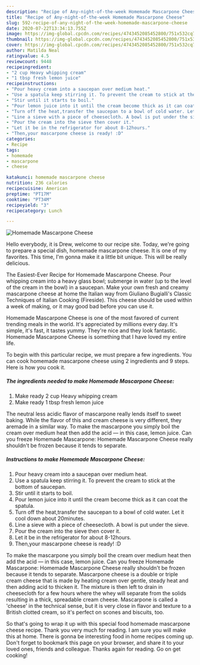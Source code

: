 ```yaml
---
description: "Recipe of Any-night-of-the-week Homemade Mascarpone Cheese"
title: "Recipe of Any-night-of-the-week Homemade Mascarpone Cheese"
slug: 592-recipe-of-any-night-of-the-week-homemade-mascarpone-cheese
date: 2020-07-22T13:34:13.755Z
image: https://img-global.cpcdn.com/recipes/4743452085452800/751x532cq70/homemade-mascarpone-cheese-recipe-main-photo.jpg
thumbnail: https://img-global.cpcdn.com/recipes/4743452085452800/751x532cq70/homemade-mascarpone-cheese-recipe-main-photo.jpg
cover: https://img-global.cpcdn.com/recipes/4743452085452800/751x532cq70/homemade-mascarpone-cheese-recipe-main-photo.jpg
author: Matilda Neal
ratingvalue: 4.5
reviewcount: 9448
recipeingredient:
- "2 cup Heavy whipping cream"
- "1 tbsp fresh lemon juice"
recipeinstructions:
- "Pour heavy cream into a saucepan over medium heat."
- "Use a spatula keep stirring it. To prevent the cream to stick at the bottom of saucepan."
- "Stir until it starts to boil."
- "Pour lemon juice into it until the cream become thick as it can coat the spatula."
- "Turn off the heat,transfer the saucepan to a bowl of cold water. Let it cool down about 20minutes."
- "Line a sieve with a piece of cheesecloth. A bowl is put under the sieve."
- "Pour the cream into the sieve then cover it."
- "Let it be in the refrigerator for about 8-12hours."
- "Then,your mascarpone cheese is ready! :D"
categories:
- Recipe
tags:
- homemade
- mascarpone
- cheese

katakunci: homemade mascarpone cheese 
nutrition: 236 calories
recipecuisine: American
preptime: "PT17M"
cooktime: "PT34M"
recipeyield: "3"
recipecategory: Lunch

---
```



![Homemade Mascarpone Cheese](https://img-global.cpcdn.com/recipes/4743452085452800/751x532cq70/homemade-mascarpone-cheese-recipe-main-photo.jpg)

Hello everybody, it is Drew, welcome to our recipe site. Today, we're going to prepare a special dish, homemade mascarpone cheese. It is one of my favorites. This time, I'm gonna make it a little bit unique. This will be really delicious.

The Easiest-Ever Recipe for Homemade Mascarpone Cheese. Pour whipping cream into a heavy glass bowl; submerge in water (up to the level of the cream in the bowl) in a saucepan. Make your own fresh and creamy mascarpone cheese at home the Italian way from Giuliano Bugialli&#39;s Classic Techniques of Italian Cooking (Fireside). This cheese should be used within a week of making, or it may good bad before you can use it.

Homemade Mascarpone Cheese is one of the most favored of current trending meals in the world. It's appreciated by millions every day. It's simple, it's fast, it tastes yummy. They're nice and they look fantastic. Homemade Mascarpone Cheese is something that I have loved my entire life.


To begin with this particular recipe, we must prepare a few ingredients. You can cook homemade mascarpone cheese using 2 ingredients and 9 steps. Here is how you cook it.

<!--inarticleads1-->

##### The ingredients needed to make Homemade Mascarpone Cheese:

1. Make ready 2 cup Heavy whipping cream
1. Make ready 1 tbsp fresh lemon juice


The neutral less acidic flavor of mascarpone really lends itself to sweet baking. While the flavor of this and cream cheese is very different, they aremade in a similar way. To make the mascarpone you simply boil the cream over medium heat then add the acid — in this case, lemon juice. Can you freeze Homemade Mascarpone: Homemade Mascarpone Cheese really shouldn&#39;t be frozen because it tends to separate. 

<!--inarticleads2-->

##### Instructions to make Homemade Mascarpone Cheese:

1. Pour heavy cream into a saucepan over medium heat.
1. Use a spatula keep stirring it. To prevent the cream to stick at the bottom of saucepan.
1. Stir until it starts to boil.
1. Pour lemon juice into it until the cream become thick as it can coat the spatula.
1. Turn off the heat,transfer the saucepan to a bowl of cold water. Let it cool down about 20minutes.
1. Line a sieve with a piece of cheesecloth. A bowl is put under the sieve.
1. Pour the cream into the sieve then cover it.
1. Let it be in the refrigerator for about 8-12hours.
1. Then,your mascarpone cheese is ready! :D


To make the mascarpone you simply boil the cream over medium heat then add the acid — in this case, lemon juice. Can you freeze Homemade Mascarpone: Homemade Mascarpone Cheese really shouldn&#39;t be frozen because it tends to separate. Mascarpone cheese is a double or triple cream cheese that is made by heating cream over gentle, steady heat and then adding acid to thicken it. The mixture is then left to drain in cheesecloth for a few hours where the whey will separate from the solids resulting in a thick, spreadable cream cheese. Mascarpone is called a &#39;cheese&#39; in the technical sense, but it is very close in flavor and texture to a British clotted cream, so it&#39;s perfect on scones and biscuits, too. 

So that's going to wrap it up with this special food homemade mascarpone cheese recipe. Thank you very much for reading. I am sure you will make this at home. There is gonna be interesting food in home recipes coming up. Don't forget to bookmark this page on your browser, and share it to your loved ones, friends and colleague. Thanks again for reading. Go on get cooking!
